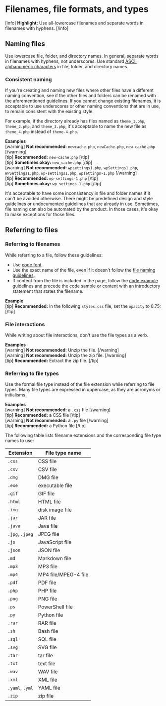 # Filenames, file formats, and types

[info] **Highlight:** Use all-lowercase filenames and separate words in filenames with hyphens. [/info]  

## Naming files

Use lowercase file, folder, and directory names. In general, separate words in filenames with hyphens, not underscores. Use standard [ASCII alphanumeric characters](https://wikipedia.org/wiki/ASCII#Character_set) in file, folder, and directory names.

### Consistent naming

If you're creating and naming new files where other files have a different naming convention, see if the other files and folders can be renamed with the aforementioned guidelines. If you cannot change existing filenames, it is acceptable to use underscores or other naming conventions that are in use, to remain consistent with the existing style.

For example, if the directory already has files named as `theme_1.php`, `theme_2.php`, and `theme_3.php`, it's acceptable to name the new file as `theme_4.php` instead of `theme-4.php`.

**Examples**  
[warning] **Not recommended:** `newcache.php`, `newCache.php`, `new-caché.php` [/warning]  
[tip] **Recommended:** `new-cache.php` [/tip]  
[tip] **Sometimes okay:** `new_cache.php` [/tip]  
[warning] **Not recommended:** `wpsettings1.php`, `wpSettings1.php`, `WPSettings1.php`, `wp-settings1.php`, `wpsettings-1.php` [/warning]  
[tip] **Recommended:** `wp-settings-1.php` [/tip]  
[tip] **Sometimes okay:** `wp_settings_1.php` [/tip]  

It's acceptable to have some inconsistency in file and folder names if it can't be avoided otherwise. There might be predefined design and style guidelines or undocumented guidelines that are already in use. Sometimes, file naming can also be automated by the product. In those cases, it's okay to make exceptions for those files.

## Referring to files

### Referring to filenames

While referring to a file, follow these guidelines:

- Use [code font](https://make.wordpress.org/docs/style-guide/developer-content/code-in-text/).
- Use the exact name of the file, even if it doesn't follow the [file naming guidelines](#naming-files).
- If content from the file is included in the page, follow the [code example](https://make.wordpress.org/docs/style-guide/developer-content/code-examples/) guidelines and precede the code sample or content with an introductory statement that states the filename.

**Example**  
[tip] **Recommended:** In the following `styles.css` file, set the `opacity` to 0.75: [/tip]  

### File interactions

While writing about file interactions, don't use the file types as a verb.

**Examples**  
[warning] **Not recommended:** Unzip the file. [/warning]  
[warning] **Not recommended:** Unzip the zip file. [/warning]  
[tip] **Recommended:** Extract the zip file. [/tip]  

### Referring to file types

Use the formal file type instead of the file extension while referring to file types. Many file types are expressed in uppercase, as they are acronyms or initialisms.

**Examples**  
[warning] **Not recommended:** a `.css` file [/warning]  
[tip] **Recommended:** a CSS file [/tip]  
[warning] **Not recommended:** a `.py` file [/warning]  
[tip] **Recommended:** a Python file [/tip]  

The following table lists filename extensions and the corresponding file type names to use:

| **Extension**   | **File type name** |
|-----------------|--------------------|
| `.css`          | CSS file        |
| `.csv`          | CSV file        |
| `.dmg`          | DMG file        |
| `.exe`          | executable file |
| `.gif`          | GIF file        |
| `.html`         | HTML file       |
| `.img`          | disk image file |
| `.jar`          | JAR file        |
| `.java`         | Java file       |
| `.jpg`, `.jpeg` | JPEG file       |
| `.js`           | JavaScript file |
| `.json`         | JSON file       |
| `.md`           | Markdown file   |
| `.mp3`          | MP3 file        |
| `.mp4`          | MP4 file/MPEG-4 file |
| `.pdf`          | PDF file        |
| `.php`          | PHP file        |
| `.png`          | PNG file        |
| `.ps`           | PowerShell file |
| `.py`           | Python file     |
| `.rar`          | RAR file        |
| `.sh`           | Bash file       |
| `.sql`          | SQL file        |
| `.svg`          | SVG file        |
| `.tar`          | tar file        |
| `.txt`          | text file       |
| `.wav`          | WAV file        |
| `.xml`          | XML file        |
| `.yaml`, `.yml` | YAML file       |
| `.zip`          | zip file        |
